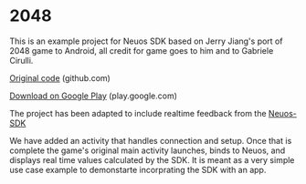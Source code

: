 2048
====

This is an example project for Neuos SDK based on Jerry Jiang's port of 2048 game to Android, all credit for game goes to him and to Gabriele Cirulli.

[Original code](https://github.com/tpcstld/2048) (github.com)

[Download on Google Play](https://play.google.com/store/apps/details?id=com.tpcstld.twozerogame) (play.google.com)

The project has been adapted to include realtime feedback from the [Neuos-SDK](https://github.com/arctop/Neuos-SDK) 

We have added an activity that handles connection and setup. Once that is complete the game's original main activity launches, binds to Neuos, and displays real time values calculated by the SDK. It is meant as a very simple use case example to demonstarte incorprating the SDK with an app.
